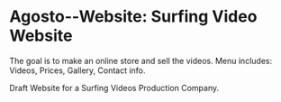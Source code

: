 # Agosto--Website: Surfing Video Website

The goal is to make an online store and sell the videos.
Menu includes: Videos, Prices, Gallery, Contact info.

Draft Website for a Surfing Videos Production Company.
